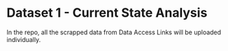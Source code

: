 # Dataset 1 - Current State Analysis

In the repo, all the scrapped data from Data Access Links will be uploaded individually.  
